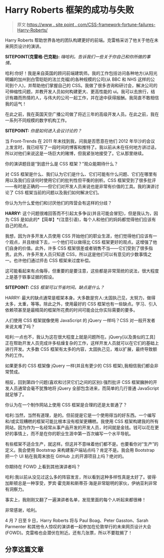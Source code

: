 # Harry Roberts 框架的成功与失败

> 原文:[https://www . site point . com/CSS-framework-fortune-failures-Harry-Roberts/](https://www.sitepoint.com/css-framework-fortunes-failures-harry-roberts/)

Harry Roberts 帮助世界各地的团队构建更好的前端。克雷格采访了他关于他在未来网页设计的演讲。

**SITEPOINT(克雷格·巴克勒):** *嗨哈利。告诉我们一些关于你自己和你所做的事情。*

哈利:你好！我是来自英国的顾问前端建筑师。我的工作包括访问各种地方(从阳光明媚的加州到白雪皑皑的法兰克福)的各种规模的公司(从 BBC 和 NHS 这样的公司到个人)，并帮助他们掌握自己的 CSS。我做了很多咨询和研讨会，解决公司的可伸缩性问题，并教开发人员如何构建更大、更高性能的 ui。我可以去旅行，结识有趣而热情的人，与伟大的公司一起工作，并在途中获得报酬。我简直不敢相信我的运气！

在此之前，我在英国天空广播公司做了将近三年的高级开发人员。在此之前，我在一系列不同规模的数字机构工作。

**SITEPOINT:** *你是如何进入会议讨论的？*

当 Front-Trends 在 2011 年末找到我，问我是否愿意在他们 2012 年华沙的会议上发言时，我已经写了一段时间的博客和推特了。我以前从未在任何地方讲过话，所以对他们来说这是一场巨大的赌博，但我紧张地接受了。它从那里继续。

你的演讲题目是“到底什么是 CSS 框架？”观众能期待什么？

对 CSS 框架是什么、我们认为它们是什么、它们可能有什么问题、它们在哪里有用以及我们应该何时使用它们的批判性但平衡的剖析。CSS 框架受到了很多批评——有时是正确的——但它们对开发人员来说也是非常有价值的工具。我的演讲讨论了 CSS 框架当前的问题以及我们如何解决它们。

你认为为什么爱他们和讨厌他们的阵营会有这样的分歧？

**HARRY:** 这个问题很难回答而不引起太多争议(并且可能会冒犯)，但是我认为，因为 CSS 是如此的*【简单】*(注意引语)，每个人和他们的妈妈都觉得他们应该有自己的观点。

我想，因为许多开发人员使用 CSS 开始他们的职业生涯，他们觉得他们应该有一个观点，并且继续下去，一个他们可以做得比 CSS 框架更好的观点。这增强了他们自身的价值。此外，许多 CSS 框架很差或者销售不当——它们受到了很多指责。此外，许多开发人员只知道 CSS，所以这是他们可以有意见的少数事情之一。也许他们通过抨击 CSS 框架来过度补偿。

这可能看起来有点侮辱，但重要的是要注意，这些都是非常笼统的说法，很大程度上是基于轶事证据的假设。

**SITEPOINT:** *CSS 框架可以节省时间。缺点是什么？*

HARRY: 最大的缺点通常是框架本身。大多数是穷人:太固执己见，太努力，做得太多，太重，等等。除此之外，使用最好的 CSS 框架也有一些缺点。学习、引入依赖项甚至是最精简的框架所花费的时间可能会比你实际需要的要多。

人们使用 CSS 框架就像使用 JavaScript 的 jQuery 一样吗？CSS 对一般开发者来说太难了吗？

哈利:一点也不，我认为这在很大程度上就是问题所在。jQuery[以及类似的工具]正在帮助开发人员完成许多枯燥复杂的工作，这样开发人员就可以在它们的基础上进行开发。大多数 CSS 框架有太多的内容，太固执己见，难以扩展，最终导致额外的工作。

如果更多的 CSS 框架像 jQuery 一样(并且有更少的 CSS 框架),我相信我们都会非常赞成。

相反，回到第四个问题(喜欢和讨厌它们之间的区别):强烈批评 CSS 框架臃肿的开发人员通常会毫不犹豫地将 jQuery 全部包含进来，而简单的几行普通 JavaScript 就足够了。

你认为在一个制作网站上使用 CSS 框架是合理的还是太普通了？

哈利:当然，当然有道理，是的。但前提是它是一个使用得当的好东西。一个编写和/或实现糟糕的框架可能比根本没有框架更糟糕。我使用 CSS 框架构建我的所有网站，因为作为一名经常从事产品开发的开发人员，时间就是金钱。钱可以花在更好的事情上，而不是在你的职业生涯中第一百次编写一个水平导航。

有些框架不适合生产，就这样。但这并不意味着他们都不是。也要看你对“生产”的定义。我会使用 Bootstrap 来构建客户端站点吗？肯定不是。我会用 Bootstrap 把一个 UI 粘在我周末放在 GitHub 上的开源项目上吗？绝对的。

你期待在 FOWD 上看到其他演讲者吗？

哈利:我以前从没见过这么多的阵容发言，所以看到这种多样性真是太好了。彼得·加斯顿总是一种享受，罗宾·霍克斯和斯蒂芬·海是非常聪明的家伙，伊纳亚利非常有洞察力。

事实上，我刚刚又翻了一遍演讲者名单，发现里面的每个人听起来都很棒！

非常感谢，哈利。

4 月 7 日至 9 日，Harry Roberts 将与 Paul Boag、Peter Gasston、Sarah Parmenter 和其他令人惊叹的演讲者一起参加在伦敦举行的未来网页设计大会(FOWD)。克雷格也会潜伏在附近。还有几张票，所以不要耽搁了！

## 分享这篇文章